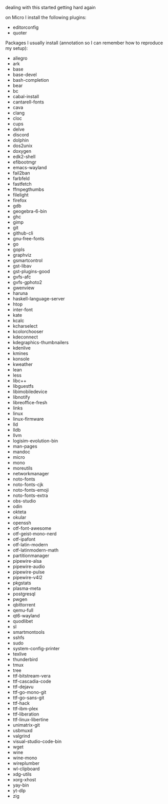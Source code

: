 dealing with this started getting hard again

on Micro I install the following plugins:
- editorconfig  
- quoter  

Packages I usually install (annotation so I can remember how to reproduce my
setup):
- allegro
- ark
- base
- base-devel
- bash-completion
- bear
- bc
- cabal-install
- cantarell-fonts
- cava
- clang
- cloc
- cups
- delve
- discord
- dolphin
- dos2unix
- doxygen
- edk2-shell
- efibootmgr
- emacs-wayland
- fail2ban
- farbfeld
- fastfetch
- ffmpegthumbs
- filelight
- firefox
- gdb
- geogebra-6-bin
- ghc
- gimp
- git
- github-cli
- gnu-free-fonts
- go
- gopls
- graphviz
- gsmartcontrol
- gst-libav
- gst-plugins-good
- gvfs-afc
- gvfs-gphoto2
- gwenview
- haruna
- haskell-language-server
- htop
- inter-font
- kate
- kcalc
- kcharselect
- kcolorchooser
- kdeconnect
- kdegraphics-thumbnailers
- kdenlive
- kmines
- konsole
- kweather
- lean
- less
- libc++
- libguestfs
- libimobiledevice
- libnotify
- libreoffice-fresh
- links
- linux
- linux-firmware
- lld
- lldb
- llvm
- logisim-evolution-bin
- man-pages
- mandoc
- micro
- mono
- moreutils
- networkmanager
- noto-fonts
- noto-fonts-cjk
- noto-fonts-emoji
- noto-fonts-extra
- obs-studio
- odin
- okteta
- okular
- openssh
- otf-font-awesome
- otf-geist-mono-nerd
- otf-ipafont
- otf-latin-modern
- otf-latinmodern-math
- partitionmanager
- pipewire-alsa
- pipewire-audio
- pipewire-pulse
- pipewire-v4l2
- pkgstats
- plasma-meta
- postgresql
- pwgen
- qbittorrent
- qemu-full
- qt6-wayland
- quodlibet
- sl
- smartmontools
- sshfs
- sudo
- system-config-printer
- texlive
- thunderbird
- tmux
- tree
- ttf-bitstream-vera
- ttf-cascadia-code
- ttf-dejavu
- ttf-go-mono-git
- ttf-go-sans-git
- ttf-hack
- ttf-ibm-plex
- ttf-liberation
- ttf-linux-libertine
- unimatrix-git
- usbmuxd
- valgrind
- visual-studio-code-bin
- wget
- wine
- wine-mono
- wireplumber
- wl-clipboard
- xdg-utils
- xorg-xhost
- yay-bin
- yt-dlp
- zig
